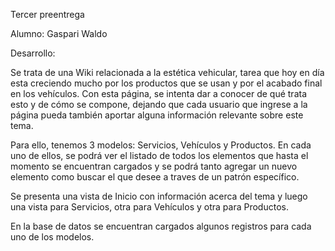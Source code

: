 Tercer preentrega

Alumno: Gaspari Waldo

Desarrollo:

Se trata de una Wiki relacionada a la estética vehicular, tarea que hoy en día esta creciendo mucho por los productos que se usan y por el acabado final en los vehículos.
Con esta página, se intenta dar a conocer de qué trata esto y de cómo se compone, dejando que cada usuario que ingrese a la página pueda también aportar alguna información relevante sobre este tema. 

Para ello, tenemos 3 modelos: Servicios, Vehículos y Productos.
En cada uno de ellos, se podrá ver el listado de todos los elementos que hasta el momento se encuentran cargados y se podrá tanto agregar un nuevo elemento como buscar el que desee a traves de un patrón específico.

Se presenta una vista de Inicio con información acerca del tema y luego una vista para Servicios, otra para Vehículos y otra para Productos.

En la base de datos se encuentran cargados algunos registros para cada uno de los modelos.
